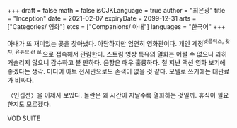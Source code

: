 +++
draft = false
math = false
isCJKLanguage = true
author = "최은광"
title = "Inception"
date = 2021-02-07
expiryDate = 2099-12-31
arts = ["Categories/ 영화"]
etcs = ["Companions/ 아내"]
languages = "한국어"
+++

아내가 또 재미있는 곳을 찾아냈다. 아담하지만 엄연히 영화관이다. 개인 계정<sup>넷플릭스, 왓챠, 유튜브 et al.</sup>으로 접속해서 관람한다. 스트림 영상 특유의 열화는 어쩔 수 없으나 과히 거슬리지 않으니 감수하고 볼 만하다. 음향은 매우 훌륭하다. 철 지냔 액션 영화 보기에 좋겠다는 생각. 미디어 아트 전시관으로도 손색이 없을 것 같다. 모텔로 쓰기에는 대관료가 비싸다.

〈인셉션〉을 이제사 보았다. 놀란은 왜 시간이 지날수록 열화하는 것일까. 휴식이 필요한지도 모르겠다. 

VOD SUITE